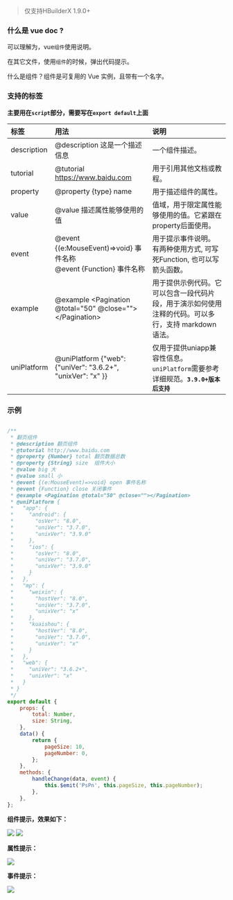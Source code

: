 > 仅支持HBuilderX 1.9.0+

### 什么是 vue doc ?

可以理解为，vue`组件`使用说明。

在其它文件，使用`组件`的时候，弹出代码提示。

什么是组件？组件是可复用的 Vue 实例，且带有一个名字。

### 支持的标签

**主要用在`script`部分，需要写在`export default`上面**

| 标签        | 用法                                                                    | 说明                                                                                                 |
| :---------- | :---------------------------------------------------------------------- | :--------------------------------------------------------------------------------------------------- |
| description | @description 这是一个描述信息                                           | 一个组件描述。                                                                                       |
| tutorial    | @tutorial <https://www.baidu.com>                                       | 用于引用其他文档或教程。                                                                             |
| property    | @property {type} name                                                   | 用于描述组件的属性。                                                                                 |
| value       | @value 描述属性能够使用的值                                             | 值域，用于限定属性能够使用的值。它紧跟在property后面使用。                                           |
| event       | @event {(e:MouseEvent)=>void} 事件名称 </br> @event {Function} 事件名称 | 用于提示事件说明。 有两种使用方式, 可写死Function, 也可以写箭头函数。                                |
| example     | @example \<Pagination @total="50" @close="">\</Pagination>              | 用于提供示例代码。它可以包含一段代码片段，用于演示如何使用注释的代码。可以多行，支持 markdown 语法。 |
| uniPlatform | @uniPlatform {"web": {"uniVer": "3.6.2+", "unixVer": "x" }}             | 仅用于提供uniapp兼容性信息。 `uniPlatform`需要参考详细规范。**`3.9.0+版本后支持`**                   |

### 示例

```javascript

/**
 * 翻页组件
 * @description 翻页组件
 * @tutorial http://www.baidu.com
 * @property {Number} total 翻页数据总数
 * @property {String} size  组件大小
 * @value big 大
 * @value small 小
 * @event {(e:MouseEvent)=>void} open 事件名称
 * @event {Function} close 关闭事件
 * @example <Pagination @total="50" @close=""></Pagination>
 * @uniPlatform {
 *   "app": {
 *     "android": {
 *       "osVer": "8.0",
 *       "uniVer": "3.7.0",
 *       "unixVer": "3.9.0"
 *     },
 *     "ios": {
 *       "osVer": "8.0",
 *       "uniVer": "3.7.0",
 *       "unixVer": "3.9.0"
 *     }
 *   },
 *   "mp": {
 *     "weixin": {
 *       "hostVer": "8.0",
 *       "uniVer": "3.7.0",
 *       "unixVer": "x"
 *     },
 *     "kuaishou": {
 *       "hostVer": "8.0",
 *       "uniVer": "3.7.0",
 *       "unixVer": "x"
 *     }
 *   },
 *   "web": {
 *     "uniVer": "3.6.2+",
 *     "unixVer": "x"
 *   }
 * }
 */
export default {
    props: {
        total: Number,
        size: String,
    },
    data() {
        return {
            pageSize: 10,
            pageNumber: 0,
        };
    },
    methods: {
        handleChange(data, event) {
            this.$emit('PsPn', this.pageSize, this.pageNumber);
        },
    },
};

```

**组件提示，效果如下：**

<img src="/static/snapshots/tutorial/vuedoc_1.png" />

<img src="/static/snapshots/tutorial/vuedoc_2.png" />


**属性提示：**

<img src="/static/snapshots/tutorial/vuedoc_3.png" />


**事件提示：**

<img src="/static/snapshots/tutorial/vuedoc_4.png" />



